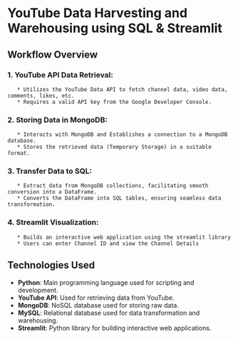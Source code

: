 # YouTube Data Harvesting and Warehousing using SQL & Streamlit

## Workflow Overview

### 1. YouTube API Data Retrieval:
       * Utilizes the YouTube Data API to fetch channel data, video data, comments, likes, etc.
       * Requires a valid API key from the Google Developer Console.
  
### 2. Storing Data in MongoDB:
       * Interacts with MongoDB and Establishes a connection to a MongoDB database.
       * Stores the retrieved data (Temporary Storage) in a suitable format.
  
### 3. Transfer Data to SQL:
       * Extract data from MongoDB collections, facilitating smooth conversion into a DataFrame.
       * Converts the DataFrame into SQL tables, ensuring seamless data transformation.
  
### 4. Streamlit Visualization:
       * Builds an interactive web application using the streamlit library 
       * Users can enter Channel ID and view the Channel Details

## Technologies Used

- **Python**: Main programming language used for scripting and development.
- **YouTube API**: Used for retrieving data from YouTube.
- **MongoDB**: NoSQL database used for storing raw data.
- **MySQL**: Relational database used for data transformation and warehousing.
- **Streamlit**: Python library for building interactive web applications.



